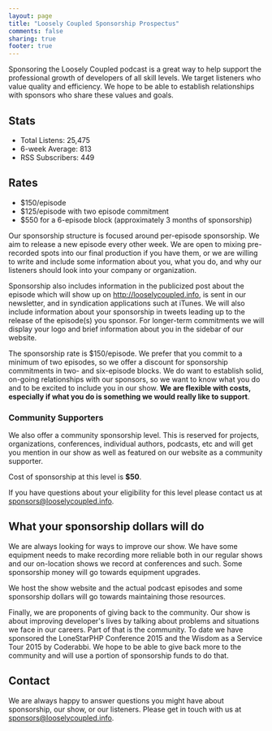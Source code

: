 ```yaml
---
layout: page
title: "Loosely Coupled Sponsorship Prospectus"
comments: false
sharing: true
footer: true
---
```

Sponsoring the Loosely Coupled podcast is a great way to help support the professional growth of developers of all skill levels. We target listeners who value quality and efficiency. We hope to be able to establish relationships with sponsors who share these values and goals.

## Stats

- Total Listens: 25,475
- 6-week Average: 813
- RSS Subscribers: 449

## Rates

- $150/episode
- $125/episode with two episode commitment
- $550 for a 6-episode block (approximately 3 months of sponsorship)

Our sponsorship structure is focused around per-episode sponsorship. We aim to release a new episode every other week. We are open to mixing pre-recorded spots into our final production if you have them, or we are willing to write and include some information about you, what you do, and why our listeners should look into your company or organization.

Sponsorship also includes information in the publicized post about the episode which will show up on http://looselycoupled.info, is sent in our newsletter, and in syndication applications such at iTunes. We will also include information about your sponsorship in tweets leading up to the release of the episode(s) you sponsor. For longer-term commitments we will display your logo and brief information about you in the sidebar of our website.

The sponsorship rate is $150/episode. We prefer that you commit to a minimum of two episodes, so we offer a discount for sponsorship commitments in two- and six-episode blocks. We do want to establish solid, on-going relationships with our sponsors, so we want to know what you do and to be excited to include you in our show. __We are flexible with costs, especially if what you do is something we would really like to support__.

### Community Supporters

We also offer a community sponsorship level. This is reserved for projects, organizations, conferences, individual authors, podcasts, etc and will get you mention in our show as well as featured on our website as a community supporter. 

Cost of sponsorship at this level is __$50__.

If you have questions about your eligibility for this level please contact us at sponsors@looselycoupled.info.

## What your sponsorship dollars will do

We are always looking for ways to improve our show. We have some equipment needs to make recording more reliable both in our regular shows and our on-location shows we record at conferences and such. Some sponsorship money will go towards equipment upgrades.

We host the show website and the actual podcast episodes and some sponsorship dollars will go towards maintaining those resources.

Finally, we are proponents of giving back to the community. Our show is about improving developer's lives by talking about problems and situations we face in our careers. Part of that is the community. To date we have sponsored the LoneStarPHP Conference 2015 and the Wisdom as a Service Tour 2015 by Coderabbi. We hope to be able to give back more to the community and will use a portion of sponsorship funds to do that.

## Contact

We are always happy to answer questions you might have about sponsorship, our show, or our listeners. Please get in touch with us at sponsors@looselycoupled.info.

